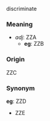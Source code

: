 discriminate
### Meaning
+ _adj_: ZZA
	+ __eg__: ZZB

### Origin

ZZC

### Synonym

__eg__: ZZD

+ ZZE


